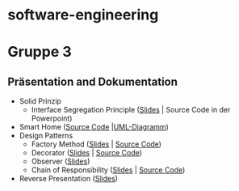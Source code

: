 # software-engineering
# Gruppe 3


## Präsentation and Dokumentation

- Solid Prinzip
  - Interface Segregation Principle ([Slides](./01_SOLID-Prinzipien/SOLID-Prinzipien_ISP.pdf) | Source Code in der Powerpoint)
- Smart Home ([Source Code](./02_SmartHome/smarthome-python) |[UML-Diagramm](./02_SmartHome/UML-SmartHome.pdf))
- Design Patterns
  - Factory Method ([Slides](./03_design_patterns/builder/presentations/builder.pdf) | [Source Code](./03_DesignPattern_FactoryMethod/Codebeispiel_FactoryMethod.py))
  - Decorator ([Slides](./05_DesignPattern_Decorator/Design_Pattern_Decorator.pdf) | [Source Code](./05_DesignPattern_Decorator/decorator.py))
  - Observer ([Slides](./06_DesignPattern_Observer/DesignPattern_Observer.pdf))
  - Chain of Responsibility ([Slides](./07_DesignPattern_ChainOfResponsibility/DesignPattern_ChainOfResponsibility.pdf) | [Source Code](./07_DesignPattern_ChainOfResponsibility/Codebeispiel_ChainOfResponsibility.py))
- Reverse Presentation ([Slides](./04_Making_architecture_Matter_Martin_Fowler/Making_Architecture_Matter.pdf))
